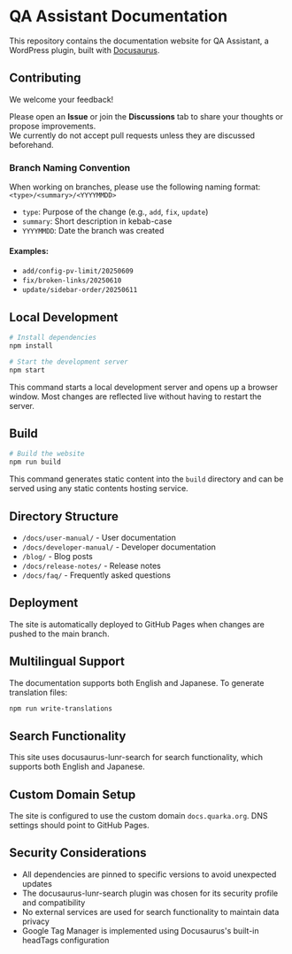 # QA Assistant Documentation

This repository contains the documentation website for QA Assistant, a WordPress plugin, built with [Docusaurus](https://docusaurus.io/).

## Contributing

We welcome your feedback!

Please open an **Issue** or join the **Discussions** tab to share your thoughts or propose improvements.  
We currently do not accept pull requests unless they are discussed beforehand.

### Branch Naming Convention

When working on branches, please use the following naming format:
`<type>/<summary>/<YYYYMMDD>`

- `type`: Purpose of the change (e.g., `add`, `fix`, `update`)
- `summary`: Short description in kebab-case
- `YYYYMMDD`: Date the branch was created

#### Examples:
- `add/config-pv-limit/20250609`
- `fix/broken-links/20250610`
- `update/sidebar-order/20250611`


## Local Development

```bash
# Install dependencies
npm install

# Start the development server
npm start
```

This command starts a local development server and opens up a browser window. Most changes are reflected live without having to restart the server.

## Build

```bash
# Build the website
npm run build
```

This command generates static content into the `build` directory and can be served using any static contents hosting service.

## Directory Structure

- `/docs/user-manual/` - User documentation
- `/docs/developer-manual/` - Developer documentation
- `/blog/` - Blog posts
- `/docs/release-notes/` - Release notes
- `/docs/faq/` - Frequently asked questions

## Deployment

The site is automatically deployed to GitHub Pages when changes are pushed to the main branch.

## Multilingual Support

The documentation supports both English and Japanese. To generate translation files:

```bash
npm run write-translations
```

## Search Functionality

This site uses docusaurus-lunr-search for search functionality, which supports both English and Japanese.

## Custom Domain Setup

The site is configured to use the custom domain `docs.quarka.org`. DNS settings should point to GitHub Pages.

## Security Considerations

- All dependencies are pinned to specific versions to avoid unexpected updates
- The docusaurus-lunr-search plugin was chosen for its security profile and compatibility
- No external services are used for search functionality to maintain data privacy
- Google Tag Manager is implemented using Docusaurus's built-in headTags configuration

